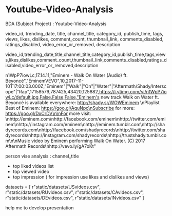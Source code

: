 # Youtube-Video-Analysis
BDA (Subject Project) : Youtube-Video-Analysis


video_id,
trending_date,
title,
channel_title,
category_id,
publish_time,
tags,
views,
likes,
dislikes,
comment_count,
thumbnail_link,
comments_disabled,
ratings_disabled,
video_error_or_removed,
description

video_id,trending_date,title,channel_title,category_id,publish_time,tags,views,likes,dislikes,comment_count,thumbnail_link,comments_disabled,ratings_disabled,video_error_or_removed,description


n1WpP7iowLc,17.14.11,"Eminem - Walk On Water (Audio) ft. Beyoncé","EminemVEVO",10,2017-11-10T17:00:03.000Z,"Eminem"|"Walk"|"On"|"Water"|"Aftermath/Shady/Interscope"|"Rap",17158579,787425,43420,125882,https://i.ytimg.com/vi/n1WpP7iowLc/default.jpg,False,False,False,"Eminem's new track Walk on Water ft. Beyoncé is available everywhere: http://shady.sr/WOWEminem \nPlaylist Best of Eminem: https://goo.gl/AquNpo\nSubscribe for more: https://goo.gl/DxCrDV\n\nFor more visit: \nhttp://eminem.com\nhttp://facebook.com/eminem\nhttp://twitter.com/eminem\nhttp://instagram.com/eminem\nhttp://eminem.tumblr.com\nhttp://shadyrecords.com\nhttp://facebook.com/shadyrecords\nhttp://twitter.com/shadyrecords\nhttp://instagram.com/shadyrecords\nhttp://trustshady.tumblr.com\n\nMusic video by Eminem performing Walk On Water. (C) 2017 Aftermath Records\nhttp://vevo.ly/gA7xKt"


person vise analysis : channel_title
- top liked videos list
- top viewed video 
- top impression ( for impression use likes and dislikes and views)

datasets = [
    r"static/datasets/USvideos.csv",
    r"static/datasets/RUvideos.csv",
    r"static/datasets/CAvideos.csv",
    r"static/datasets/DEvideos.csv",
    r"static/datasets/INvideos.csv"
]


help me to develop presentation 